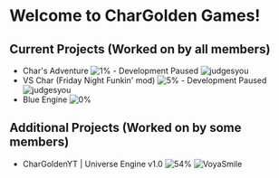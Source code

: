# Welcome to CharGolden Games!

## Current Projects (Worked on by all members)

- Char's Adventure ![1%](https://progress-bar.xyz/1) - Development Paused ![judgesyou](https://cdn.discordapp.com/emojis/1042838153762971718.webp?size=32&name=judgesyou)
- VS Char (Friday Night Funkin' mod) ![5%](https://progress-bar.xyz/5) - Development Paused ![judgesyou](https://cdn.discordapp.com/emojis/1042838153762971718.webp?size=32&name=judgesyou)
- Blue Engine ![0%](https://progress-bar.xyz/0)

## Additional Projects (Worked on by some members)

- CharGoldenYT | Universe Engine v1.0  ![54%](https://progress-bar.xyz/54) ![VoyaSmile](https://cdn.discordapp.com/emojis/1270911853442371666.webp?size=32&name=VoyaSmile)
